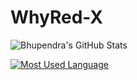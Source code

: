 # WhyRed-X


![Bhupendra's GitHub Stats](https://github-readme-stats.vercel.app/api?username=whyredx&show_icons=true&theme=tokyonight)

[![Most Used Language](https://github-readme-stats.vercel.app/api/top-langs/?username=whyredx&layout=compact&theme=tokyonight)](https://github.com/a/github-readme-stats)
